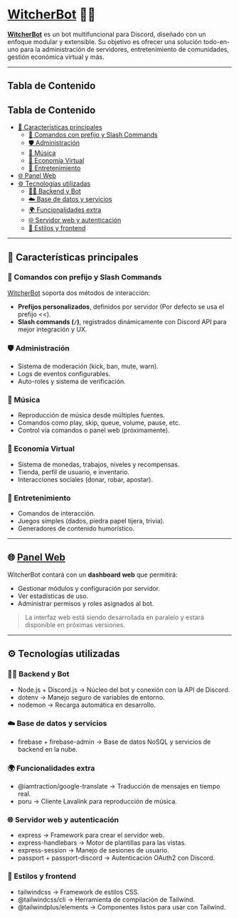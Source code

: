 # [WitcherBot](https://discord.com/oauth2/authorize?client_id=1099725174280048741&permissions=8&integration_type=0&scope=bot+applications.commands) 🧙‍♂️

**[WitcherBot](https://discord.com/oauth2/authorize?client_id=1099725174280048741&permissions=8&integration_type=0&scope=bot+applications.commands)** es un bot multifuncional para Discord, diseñado con un enfoque modular y extensible. Su objetivo es ofrecer una solución todo-en-uno para la administración de servidores, entretenimiento de comunidades, gestión económica virtual y más.

---

## Tabla de Contenido

## Tabla de Contenido

- [🚀 Características principales](#-características-principales)
  - [🔧 Comandos con prefijo y Slash Commands](#-comandos-con-prefijo-y-slash-commands)
  - [🛡️ Administración](#-administración)
  - [🎵 Música](#-música)
  - [🤑 Economía Virtual](#-economía-virtual)
  - [🎲 Entretenimiento](#-entretenimiento)
- [🌐 Panel Web](#-panel-web)
- [⚙️ Tecnologías utilizadas](#%EF%B8%8Ftecnologías-utilizadas)
  - [🧑‍💻 Backend y Bot](#%E2%80%8D-backend-y-bot)
  - [☁️ Base de datos y servicios](#-base-de-datos-y-servicios)
  - [🌍 Funcionalidades extra](#-funcionalidades-extra)
  - [🌐 Servidor web y autenticación](#-servidor-web-y-autenticación)
  - [🎨 Estilos y frontend](#-estilos-y-frontend)

---

## 🚀 Características principales

### 🔧 Comandos con prefijo y Slash Commands
[WitcherBot](https://discord.com/oauth2/authorize?client_id=1099725174280048741&permissions=8&integration_type=0&scope=bot+applications.commands) soporta dos métodos de interacción:
- **Prefijos personalizados**, definidos por servidor (Por defecto se usa el prefijo <<).
- **Slash commands (`/`)**, registrados dinámicamente con Discord API para mejor integración y UX.

### 🛡️ Administración
- Sistema de moderación (kick, ban, mute, warn).
- Logs de eventos configurables.
- Auto-roles y sistema de verificación.

### 🎵 Música
- Reproducción de música desde múltiples fuentes.
- Comandos como play, skip, queue, volume, pause, etc.
- Control vía comandos o panel web (próximamente).

### 🤑 Economía Virtual
- Sistema de monedas, trabajos, niveles y recompensas.
- Tienda, perfil de usuario, e inventario.
- Interacciones sociales (donar, robar, apostar).

### 🎲 Entretenimiento
- Comandos de interacción.
- Juegos simples (dados, piedra papel tijera, trivia).
- Generadores de contenido humorístico.

---

## 🌐 [Panel Web](https://witcherbot.up.railway.app/login)

WitcherBot contará con un **dashboard web** que permitirá:
- Gestionar módulos y configuración por servidor.
- Ver estadísticas de uso.
- Administrar permisos y roles asignados al bot.

> La interfaz web está siendo desarrollada en paralelo y estará disponible en próximas versiones.

---

## ⚙️ Tecnologías utilizadas
### 🧑‍💻 Backend y Bot
- Node.js + Discord.js → Núcleo del bot y conexión con la API de Discord.
- dotenv → Manejo seguro de variables de entorno.
- nodemon → Recarga automática en desarrollo.
### ☁️ Base de datos y servicios
- firebase + firebase-admin → Base de datos NoSQL y servicios de backend en la nube.
### 🌍 Funcionalidades extra
- @iamtraction/google-translate → Traducción de mensajes en tiempo real.
- poru → Cliente Lavalink para reproducción de música.
### 🌐 Servidor web y autenticación
- express → Framework para crear el servidor web.
- express-handlebars → Motor de plantillas para las vistas.
- express-session → Manejo de sesiones de usuario.
- passport + passport-discord → Autenticación OAuth2 con Discord.
### 🎨 Estilos y frontend
- tailwindcss → Framework de estilos CSS.
- @tailwindcss/cli → Herramienta de compilación de Tailwind.
- @tailwindplus/elements → Componentes listos para usar con Tailwind.